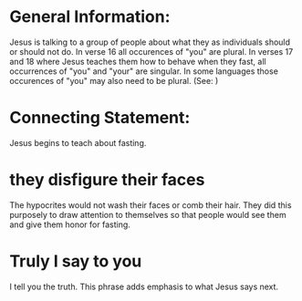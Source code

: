 
# General Information:
Jesus is talking to a group of people about what they as individuals should or should not do. In verse 16 all occurences of "you" are plural. In verses 17 and 18 where Jesus teaches them how to behave when they fast, all occurrences of "you" and "your" are singular. In some languages those occurences of "you" may also need to be plural. (See: )

# Connecting Statement:
Jesus begins to teach about fasting.

# they disfigure their faces
The hypocrites would not wash their faces or comb their hair. They did this purposely to draw attention to themselves so that people would see them and give them honor for fasting.

# Truly I say to you
I tell you the truth. This phrase adds emphasis to what Jesus says next.